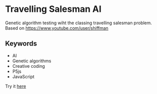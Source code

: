 # Travelling Salesman AI

Genetic algorithm testing wiht the classing travelling salesman problem. Based on https://www.youtube.com/user/shiffman

## Keywords

- AI
- Genetic algorithms
- Creative coding
- P5js
- JavaScript

Try it [here](https://juanirache.github.io/coding-fun/travelling-salesman-ai/)
